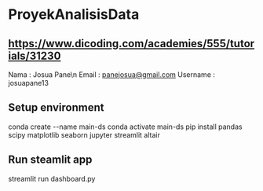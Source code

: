 # ProyekAnalisisData
## https://www.dicoding.com/academies/555/tutorials/31230


Nama      : Josua Pane\n
Email     : panejosua@gmail.com
Username  : josuapane13

## Setup environment
conda create --name main-ds
conda activate main-ds
pip install pandas scipy matplotlib seaborn jupyter streamlit altair

## Run steamlit app
streamlit run dashboard.py
